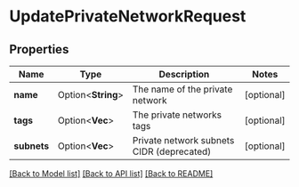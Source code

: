 # UpdatePrivateNetworkRequest

## Properties

Name | Type | Description | Notes
------------ | ------------- | ------------- | -------------
**name** | Option<**String**> | The name of the private network | [optional]
**tags** | Option<**Vec<String>**> | The private networks tags | [optional]
**subnets** | Option<**Vec<String>**> | Private network subnets CIDR (deprecated) | [optional]

[[Back to Model list]](../README.md#documentation-for-models) [[Back to API list]](../README.md#documentation-for-api-endpoints) [[Back to README]](../README.md)


